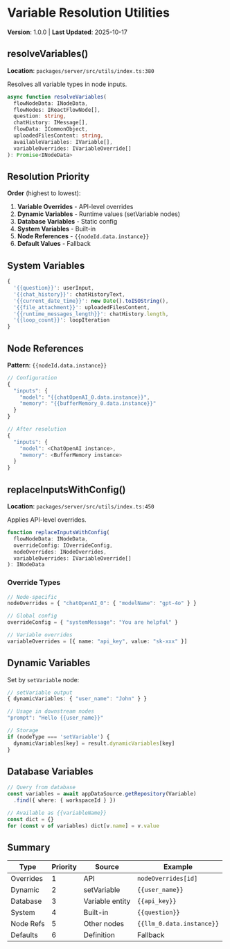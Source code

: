 # Variable Resolution Utilities

**Version**: 1.0.0 | **Last Updated**: 2025-10-17

## resolveVariables()

**Location**: `packages/server/src/utils/index.ts:380`

Resolves all variable types in node inputs.

```typescript
async function resolveVariables(
  flowNodeData: INodeData,
  flowNodes: IReactFlowNode[],
  question: string,
  chatHistory: IMessage[],
  flowData: ICommonObject,
  uploadedFilesContent: string,
  availableVariables: IVariable[],
  variableOverrides: IVariableOverride[]
): Promise<INodeData>
```

## Resolution Priority

**Order** (highest to lowest):
1. **Variable Overrides** - API-level overrides
2. **Dynamic Variables** - Runtime values (setVariable nodes)
3. **Database Variables** - Static config
4. **System Variables** - Built-in
5. **Node References** - `{{nodeId.data.instance}}`
6. **Default Values** - Fallback

## System Variables

```typescript
{
  '{{question}}': userInput,
  '{{chat_history}}': chatHistoryText,
  '{{current_date_time}}': new Date().toISOString(),
  '{{file_attachment}}': uploadedFilesContent,
  '{{runtime_messages_length}}': chatHistory.length,
  '{{loop_count}}': loopIteration
}
```

## Node References

**Pattern**: `{{nodeId.data.instance}}`

```typescript
// Configuration
{
  "inputs": {
    "model": "{{chatOpenAI_0.data.instance}}",
    "memory": "{{bufferMemory_0.data.instance}}"
  }
}

// After resolution
{
  "inputs": {
    "model": <ChatOpenAI instance>,
    "memory": <BufferMemory instance>
  }
}
```

## replaceInputsWithConfig()

**Location**: `packages/server/src/utils/index.ts:450`

Applies API-level overrides.

```typescript
function replaceInputsWithConfig(
  flowNodeData: INodeData,
  overrideConfig: IOverrideConfig,
  nodeOverrides: INodeOverrides,
  variableOverrides: IVariableOverride[]
): INodeData
```

### Override Types

```typescript
// Node-specific
nodeOverrides = { "chatOpenAI_0": { "modelName": "gpt-4o" } }

// Global config
overrideConfig = { "systemMessage": "You are helpful" }

// Variable overrides
variableOverrides = [{ name: "api_key", value: "sk-xxx" }]
```

## Dynamic Variables

Set by `setVariable` node:

```typescript
// setVariable output
{ dynamicVariables: { "user_name": "John" } }

// Usage in downstream nodes
"prompt": "Hello {{user_name}}"

// Storage
if (nodeType === 'setVariable') {
  dynamicVariables[key] = result.dynamicVariables[key]
}
```

## Database Variables

```typescript
// Query from database
const variables = await appDataSource.getRepository(Variable)
  .find({ where: { workspaceId } })

// Available as {{variableName}}
const dict = {}
for (const v of variables) dict[v.name] = v.value
```

## Summary

| Type | Priority | Source | Example |
|------|----------|--------|---------|
| Overrides | 1 | API | `nodeOverrides[id]` |
| Dynamic | 2 | setVariable | `{{user_name}}` |
| Database | 3 | Variable entity | `{{api_key}}` |
| System | 4 | Built-in | `{{question}}` |
| Node Refs | 5 | Other nodes | `{{llm_0.data.instance}}` |
| Defaults | 6 | Definition | Fallback |
